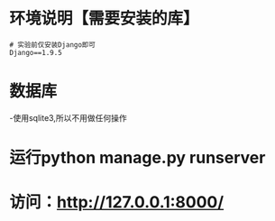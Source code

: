 # 环境说明【需要安装的库】

```
# 实验前仅安装Django即可
Django==1.9.5
```

# 数据库
-使用sqlite3,所以不用做任何操作

# 运行python manage.py runserver

# 访问：http://127.0.0.1:8000/
